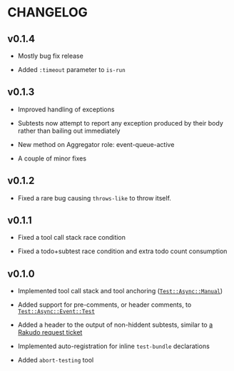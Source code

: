 CHANGELOG
=========



v0.1.4
------

  * Mostly bug fix release

  * Added `:timeout` parameter to `is-run`

v0.1.3
------

  * Improved handling of exceptions

  * Subtests now attempt to report any exception produced by their body rather than bailing out immediately

  * New method on Aggregator role: event-queue-active

  * A couple of minor fixes

v0.1.2
------

  * Fixed a rare bug causing `throws-like` to throw itself.

v0.1.1
------

  * Fixed a tool call stack race condition

  * Fixed a todo+subtest race condition and extra todo count consumption

v0.1.0
------

  * Implemented tool call stack and tool anchoring ([`Test::Async::Manual`](https://github.com/vrurg/raku-Test-Async/blob/v0.1.4/docs/md/Test/Async/Manual.md))

  * Added support for pre-comments, or header comments, to [`Test::Async::Event::Test`](https://github.com/vrurg/raku-Test-Async/blob/v0.1.4/docs/md/Test/Async/Event/Test.md)

  * Added a header to the output of non-hiddent subtests, similar to [a Rakudo request ticket](https://github.com/rakudo/rakudo/issues/4266)

  * Implemented auto-registration for inline `test-bundle` declarations

  * Added `abort-testing` tool

